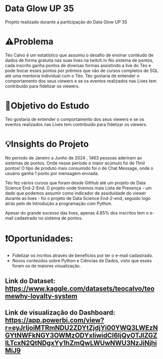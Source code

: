 # Data Glow UP 35

Projeto realizado durante a participação do Data Glow UP 35

# ⚠️Problema

Téo Calvo é um estatístico que assumiu o desafio de ensinar contéudo de dados de forma gratuita nas suas lives na twitch.tv
No sistema de pontos, cada inscrito ganha pontos de diversas formas assistindo a live do Téo e pode trocar esses pontos por prêmios que vão de cursos completos de SQL até uma mentoria individual com o Téo.
Téo gostaria de entender o comportamento dos seus viewers e se os eventos realizados nas Lives tem contribuído para fidelizar os viewers.


# 🎯Objetivo do Estudo
Téo gostaria de entender o comportamento dos seus viewers e se os eventos realizados nas Lives tem contribuído para fidelizar os viewers.


# 💡Insights do Projeto
No período de Janeiro a Junho de 2024 , 1463 pessoas aderiram ao sistemas de pontos. Onde nesse período o maior acúmulo foi de 11mil pontos!
O tipo de produto mais consumido foi o de Chat Message, onde o usuário ganha 1 ponto por mensagem enviada.

Téo fez vários cursos que foram desde GitHub até um projeto de Data Science End-2-End. 
O projeto onde tivemos mais Lista de Presença - um dado que podemos assumir como indicador de assiduidade do viewer durante as lives - foi o projeto de Data Science End-2-end, seguido logo atrás pelo de Introdução a programação com Python.

Apesar do grande sucesso das lives, apenas 4.85% dos inscritos tem o e-mail cadastrado no sistema de pontos.


# ❗Oportunidades:

- Fidelizar os incritos através de benefícios por ter o e-mail cadastrado.
- Novos conteúdos sobre Python e Ciências de Dados, visto que esses foram os de maiores visualização.

## Link do Dataset: https://www.kaggle.com/datasets/teocalvo/teomewhy-loyalty-system

## Link de visualização do Dashboard: https://app.powerbi.com/view?r=eyJrIjoiMTRmNDU2ZDYtZjdjYi00YWQ3LWEzNGYtNWFkNGY3OWMzODYxIiwidCI6IjQyOTJlZGZlLTcxN2QtNDgxYy1hZmQwLWUwNWU3NzJiNjhiMiJ9
